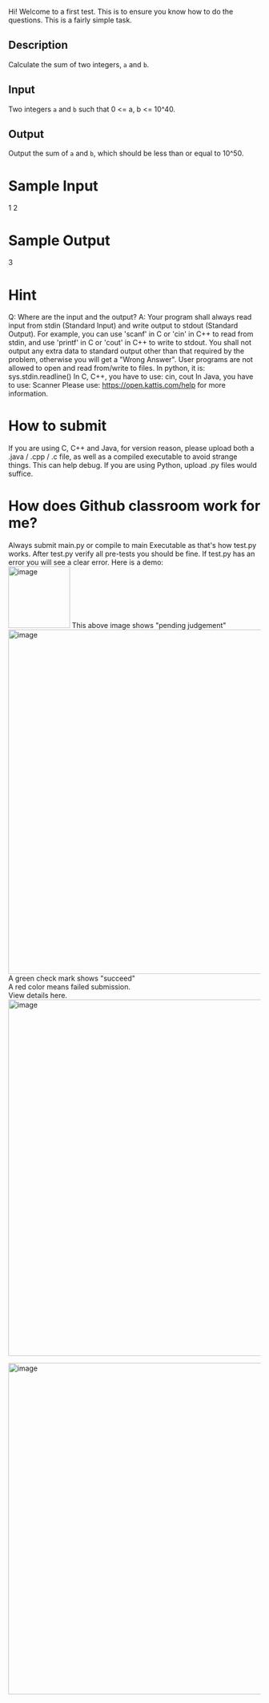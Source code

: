 Hi!
Welcome to a first test.
This is to ensure you know how to do the questions.
This is a fairly simple task.
## Description
Calculate the sum of two integers, `a` and `b`.

## Input
Two integers `a` and `b` such that 0 <= a, b <= 10^40.

## Output
Output the sum of `a` and `b`, which should be less than or equal to 10^50.

# Sample Input
1 2
# Sample Output
3
# Hint
Q: Where are the input and the output?
A: Your program shall always read input from stdin (Standard Input) and write output to stdout (Standard Output). For example, you can use 'scanf' in C or 'cin' in C++ to read from stdin, and use 'printf' in C or 'cout' in C++ to write to stdout.
You shall not output any extra data to standard output other than that required by the problem, otherwise you will get a "Wrong Answer".
User programs are not allowed to open and read from/write to files.
In python, it is: sys.stdin.readline()
In C, C++, you have to use: cin, cout
In Java, you have to use: Scanner
Please use: https://open.kattis.com/help for more information.
# How to submit
If you are using C, C++ and Java, for version reason, please upload both a .java / .cpp / .c file, as well as a compiled executable to avoid strange things. This can help debug.
If you are using Python, upload .py files would suffice.
# How does Github classroom work for me?
Always submit main.py or compile to main Executable as that's how test.py works.
After test.py verify all pre-tests you should be fine.
If test.py has an error you will see a clear error.
Here is a demo: <br>
<img width="123" alt="image" src="https://github.com/bianshuyang/Summer_Validate_00/assets/52821055/1de7671d-eb5d-457e-affe-faa98b305664">
This above image shows "pending judgement" <br>
<img width="688" alt="image" src="https://github.com/bianshuyang/Summer_Validate_00/assets/52821055/a097f040-1964-4e99-b2d3-fd6afcf2268e">
A green check mark shows "succeed" <br>
A red color means failed submission. <br>
View details here. <br>
<img width="712" alt="image" src="https://github.com/bianshuyang/Summer_Validate_00/assets/52821055/600b4374-077e-47de-934d-e332a8dceb45">

<img width="662" alt="image" src="https://github.com/bianshuyang/Summer_Validate_00/assets/52821055/08ea77de-ceba-4ab8-a8e4-429b35f69613">

